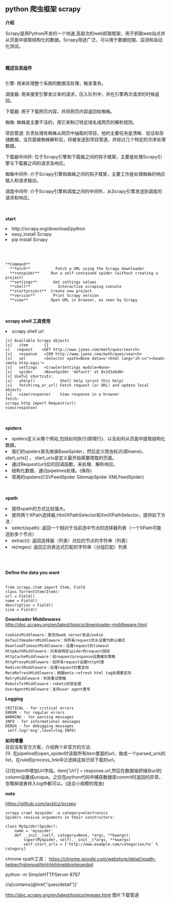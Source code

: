 ## python 爬虫框架 scrapy ##

**介绍**

Scrapy是用Python开发的一个快速,高层次的web抓取框架，用于抓取web站点并从页面中提取结构化的数据。Scrapy用途广泛，可以用于数据挖掘、监测和自动化测试。

</br></br>
**概述及其组件**

<img src="http://jbcdn1.b0.upaiyun.com/2014/03/scrapy.png" alt="">


引擎: 用来处理整个系统的数据流处理，触发事务。

调度器: 用来接受引擎发过来的请求，压入队列中，并在引擎再次请求的时候返回。

下载器: 用于下载网页内容，并将网页内容返回给蜘蛛。

蜘蛛: 蜘蛛是主要干活的，用它来制订特定域名或网页的解析规则。

项目管道: 负责处理有蜘蛛从网页中抽取的项目，他的主要任务是清晰、验证和存储数据。当页面被蜘蛛解析后，将被发送到项目管道，并经过几个特定的次序处理数据。

下载器中间件: 位于Scrapy引擎和下载器之间的钩子框架，主要是处理Scrapy引擎与下载器之间的请求及响应。

蜘蛛中间件: 介于Scrapy引擎和蜘蛛之间的钩子框架，主要工作是处理蜘蛛的响应输入和请求输出。

调度中间件: 介于Scrapy引擎和调度之间的中间件，从Scrapy引擎发送到调度的请求和响应。

</br></br>
**start**
<li>http://scrapy.org/download/python</li>
<li>easy_install Scrapy</li>
<li>pip install Scrapy</li>
 

</br></br>
```
**Command**
  **fetch**           Fetch a URL using the Scrapy downloader 
  **runspider**     Run a self-contained spider (without creating a project)
  **settings**       Get settings values
  **shell**            Interactive scraping console
  **startproject**  Create new project
  **version**        Print Scrapy version
  **view**          Open URL in browser, as seen by Scrapy
```
</br></br>
**scrapy shell 工具使用**
<li> scrapy shell url</li>

```
[s] Available Scrapy objects
[s]   item       {}
s]   request    <GET http://www.jyeoo.com/math/ques/search>
[s]   response   <200 http://www.jyeoo.com/math/ques/search>
[s]   sel        <Selector xpath=None data=u'<html lang="zh-cn"><head><meta http-equi'>
[s]   settings   <CrawlerSettings module=None>
[s]   spider     <BaseSpider 'default' at 0x2d1ebd0>
[s] Useful shortcuts:
[s]   shelp()           Shell help (print this help)
[s]   fetch(req_or_url) Fetch request (or URL) and update local objects
[s]   view(response)    View response in a browser
fetch:
scrapy.http import Request(url)
view(response)
```


</br></br>
**spiders**
<li>spiders定义从哪个网站,包括如何执行(即爬行)、以及如何从页面中提取结构化数据。</li>

<li>我们的spiders首先继承BaseSpider，然后定义爬虫标识(即name)、start_urls[] ，
start_urls是定义最开始需要爬取的页面。</li>

<li>通过Request(url)后的回调函数，来处理、解析响应。</li>

<li>结构化数据，通过pipelines处理。(保存)</li>

<li>常用的spiders(CSVFeedSpider SitemapSpider  XMLFeedSpider)</li>



</br></br>
**xpath**
<li>提供xpath的方式比较强大。</li>

<li>提供两个XPath选择器,HtmlXPathSelector和XmlXPathSelector，提供如下方法：</li>

<li>select(xpath): 返回一个相对于当前选中节点的选择器列表（一个XPath可能选到多个节点）</li>

<li>extract(): 返回选择器（列表）对应的节点的字符串（列表）</li>

<li>re(regex): 返回正则表达式匹配的字符串（分组匹配）列表</li>


</br></br>

**Define the data you want**</br></br>
```
from scrapy.item import Item, Field
class TorrentItem(Item):
url = Field()
name = Field()
description = Field()
size = Field()
```

**Downloader Middlewares**    http://doc.scrapy.org/en/latest/topics/downloader-middleware.html

```
CookiesMiddleware：是否向web server发送cookie
DefaultHeadersMiddleware：将所有request的头设置为默认模式
DownloadTimeoutMiddleware：设置request的timeout
HttpAuthMiddleware：对来自特定spider的request授权
HttpCacheMiddleware：给request&response设置缓存策略
HttpProxyMiddleware：给所有request设置http代理
RedirectMiddleware：处理request的重定向
MetaRefreshMiddleware：根据meta-refresh html tag处理重定向
RetryMiddleware：失败重试策略
RobotsTxtMiddleware：robots封禁处理
UserAgentMiddleware：支持user agent重写
```

**Logging**
```
CRITICAL - for critical errors
ERROR - for regular errors
WARNING - for warning messages
INFO - for informational messages
DEBUG - for debugging messages
 self.log('msg',level=log.INFO)
```      


**如何增量**</br>
目前没有官方方案，介绍两个非官方的方法:</br>
(1). 在pipeline的open_spider时读取所有item里面的url，做成一个parsed_urls的list，在rule的process_link中过滤掉这些已经下载的url。

(2)在item中增加Url字段。item['Url'] = response.url,然后在数据端把储存url的column设置成unique。之后在python代码中捕获数据库commit时返回的异常，忽略掉或者转入log中都可以。(适合小规模的爬虫)



**note**</br>


https://github.com/jacklcz/scrapy

```
scrapy crawl myspider -a category=electronics
Spiders receive arguments in their constructors:

class MySpider(Spider):
    name = 'myspider'
    def __init__(self, category=None, *args, **kwargs):
        super(MySpider, self).__init__(*args, **kwargs)
        self.start_urls = ['http://www.example.com/categories/%s' % category]

```

chrome xpath工具：
https://chrome.google.com/webstore/detail/xpath-helper/hgimnogjllphhhkhlmebbmlgjoejdpjl

python -m SimpleHTTPServer 8787

//a[contains(@href,"ques/detail")]'

http://doc.scrapy.org/en/latest/topics/images.html 图片下载管道


